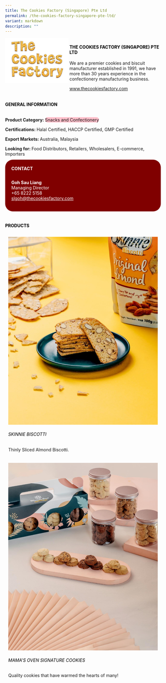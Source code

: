```yaml
---
title: The Cookies Factory (Singapore) Pte Ltd
permalink: /the-cookies-factory-singapore-pte-ltd/
variant: markdown
description: ""
---
```

<div class="flex-paragraph">
	<div style="display: flex; flex-wrap: wrap;" class="flex-container">
		<div style="flex: 1 1 40%; display: block;" class="card sgds">
			<img src="/images/The%20Cookies%20Factory/the_cookies_factory_logo.png">
		</div>
		<div style="flex: 1 1 58%; display: block; margin-left: 3px" class="card-sgds">
			<h4 style="text-transform: uppercase; color: black;"><b>The Cookies Factory (Singapore) Pte Ltd</b></h4>
			<p>We are a premier cookies and biscuit manufacturer established in 1991, we have more than 30 years experience in the confectionery manufacturing business.</p>
			<p><a target="_blank" href="https://www.thecookiesfactory.com">www.thecookiesfactory.com</a></p>
		</div>
	</div>
</div>

<h4 style="text-transform: uppercase; color: black;">
	<b>General Information</b>
</h4>
<div style="display: flex; flex-wrap: wrap;" class="flex-container">
	<div style="flex: 1 1 65%; display: block; align-self: stretch" class="card sgds">
		<div class="flex-paragraph">
			<p>
				<b>Product Category: </b>
				<span style="background-color: pink; border-radius: 10px;">Snacks and Confectionery</span>
			</p>
			<p>
				<b>Certifications: </b>Halal Certified, HACCP Certified, GMP Certified
			</p>
			<p>
				<b>Export Markets: </b>Australia, Malaysia
			</p>
			<p style="margin-bottom: 10px;">
				<b>Looking for: </b>Food Distributors, Retailers, Wholesalers, E-commerce, Importers
			</p>
		</div>
	</div>
	<div style="flex: 1 1 35%; padding: 10px; display: block; background-color: maroon; border-radius: 25px; align-self: center;" class="card sgds">
		<h4 style="color: white; margin-top: 10px; margin-left: 10px;">CONTACT</h4>
		<div class="flex-paragraph">
			<p style="padding: 10px; color: white;">
				<b>Goh Sau Liang</b>
				<br>Managing Director<br>+65 8222 5158<br>
				<a style="color: white;" href="mailto:slgoh@thecookiesfactory.com">slgoh@thecookiesfactory.com</a>
			</p>
		</div>
	</div>
</div>
<br>
<h4 style="text-transform: uppercase; color: black;">
	<b>Products</b>
</h4>
<div style="display: flex; flex-wrap: wrap;">
	<div style="flex: 1 1 47%; margin: 10px; display: block;" class="card sgds">
		<div style="display: block;" class="flex-image">
			<img src="/images/The%20Cookies%20Factory/the_cookies_factory_product_01.jpg">
		</div>
		<div class="flex-paragraph">
			<h6 style="text-transform: uppercase; color: black;">SKINNIE Biscotti</h6>
			<p>Thinly Sliced Almond Biscotti.</p>
		</div>
	</div>
	<div style="flex: 1 1 47%; margin: 10px; display: block;" class="card sgds">
		<div style="display: block;" class="flex-image">
			<img src="/images/The%20Cookies%20Factory/the_cookies_factory_product_02.jpg">
		</div>
		<div class="flex-paragraph">
			<h6 style="text-transform: uppercase; color: black;">MAMA'S OVEN Signature Cookies</h6>
			<p>Quality cookies that have warmed the hearts of many!</p>
		</div>
	</div>
</div>